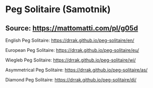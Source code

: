 # Peg Solitaire (Samotnik)
Source: https://mattomatti.com/pl/g05d
---
English Peg Solitaire: https://drrak.github.io/peg-solitaire/en/

European Peg Solitaire: https://drrak.github.io/peg-solitaire/eu/

Wiegleb Peg Solitaire: https://drrak.github.io/peg-solitaire/wi/

Asymmetrical Peg Solitaire: https://drrak.github.io/peg-solitaire/as/

Diamond Peg Solitaire: https://drrak.github.io/peg-solitaire/di/
